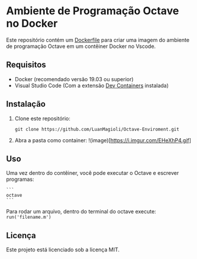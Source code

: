 # Ambiente de Programação Octave no Docker

Este repositório contém um [Dockerfile](https://docs.docker.com/engine/reference/builder/) para criar uma imagem do ambiente de programação Octave em um contêiner Docker no Vscode.

## Requisitos

- Docker (recomendado versão 19.03 ou superior)
- Visual Studio Code (Com a extensão [Dev Containers](https://marketplace.visualstudio.com/items?itemName=ms-vscode-remote.remote-containers) instalada)


## Instalação

1. Clone este repositório:

    ```
    git clone https://github.com/LuanMagioli/Octave-Enviroment.git
    ```

2. Abra a pasta como container:
   !(image)[https://i.imgur.com/EHeXhP4.gif]


## Uso

Uma vez dentro do contêiner, você pode executar o Octave e escrever programas:

    ```
    octave
    ```



Para rodar um arquivo, dentro do terminal do octave execute:
    ```
    run('filename.m')
    ```

## Licença
Este projeto está licenciado sob a licença MIT.